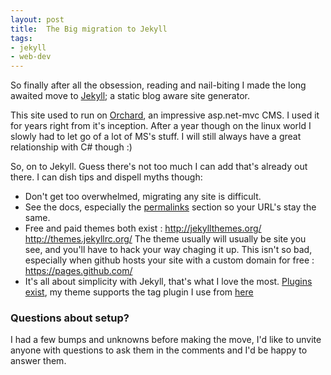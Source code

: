 ```yaml
---
layout: post
title:  The Big migration to Jekyll
tags:
- jekyll
- web-dev
---
```


So finally after all the obsession, reading and nail-biting I made the long awaited move to [Jekyll](https://jekyllrb.com/); a static blog aware site generator.

This site used to run on [Orchard](http://www.orchardproject.net/), an impressive asp.net-mvc CMS. I used it for years
right from it's inception. After a year though on the linux world I slowly had to let go of a lot of MS's stuff. I will
still always have a great relationship with C# though :)

So, on to Jekyll. Guess there's not too much I can add that's already out there. I can dish tips and dispell myths though:

* Don't get too overwhelmed, migrating any site is difficult.
* See the docs, especially the [permalinks](https://jekyllrb.com/docs/permalinks/) section so your URL's stay the same.
* Free and paid themes both exist : http://jekyllthemes.org/ http://themes.jekyllrc.org/
  The theme usually will usually be site you see, and you'll have to hack your way chaging it up. This isn't so bad, especially when github hosts your site with a custom domain for free : https://pages.github.com/
* It's all about simplicity with Jekyll, that's what I love the most. [Plugins exist](https://jekyllrb.com/docs/plugins/), my theme supports the tag plugin I use from [here](http://charliepark.org/tags-in-jekyll/)

### Questions about setup?

I had a few bumps and unknowns before making the move, I'd like to unvite anyone with questions to ask them in the comments and I'd be happy to answer them.
